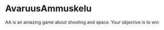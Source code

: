 AvaruusAmmuskelu
================

AA is an amazing game about shooting and space.
Your objective is to win